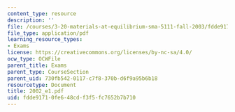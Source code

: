 ```yaml
---
content_type: resource
description: ''
file: /courses/3-20-materials-at-equilibrium-sma-5111-fall-2003/fdde91710fe648cdf3f5fc7652b7b710_2002_e1.pdf
file_type: application/pdf
learning_resource_types:
- Exams
license: https://creativecommons.org/licenses/by-nc-sa/4.0/
ocw_type: OCWFile
parent_title: Exams
parent_type: CourseSection
parent_uid: 730fb542-0117-c7f8-370b-d6f9a95b6b18
resourcetype: Document
title: 2002_e1.pdf
uid: fdde9171-0fe6-48cd-f3f5-fc7652b7b710
---
```

